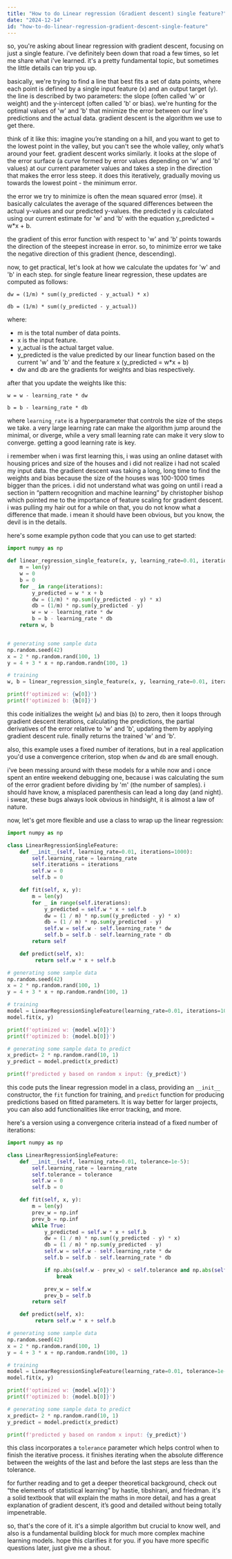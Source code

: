```yaml
---
title: "How to do Linear regression (Gradient descent) single feature?"
date: "2024-12-14"
id: "how-to-do-linear-regression-gradient-descent-single-feature"
---
```


so, you're asking about linear regression with gradient descent, focusing on just a single feature. i've definitely been down that road a few times, so let me share what i've learned. it's a pretty fundamental topic, but sometimes the little details can trip you up.

basically, we're trying to find a line that best fits a set of data points, where each point is defined by a single input feature (x) and an output target (y). the line is described by two parameters: the slope (often called 'w' or weight) and the y-intercept (often called 'b' or bias). we're hunting for the optimal values of 'w' and 'b' that minimize the error between our line's predictions and the actual data. gradient descent is the algorithm we use to get there.

think of it like this: imagine you’re standing on a hill, and you want to get to the lowest point in the valley, but you can't see the whole valley, only what’s around your feet. gradient descent works similarly. it looks at the slope of the error surface (a curve formed by error values depending on 'w' and 'b' values) at our current parameter values and takes a step in the direction that makes the error less steep. it does this iteratively, gradually moving us towards the lowest point - the minimum error.

the error we try to minimize is often the mean squared error (mse). it basically calculates the average of the squared differences between the actual y-values and our predicted y-values. the predicted y is calculated using our current estimate for 'w' and 'b' with the equation y_predicted = w*x + b.

the gradient of this error function with respect to 'w' and 'b' points towards the direction of the steepest increase in error. so, to minimize error we take the negative direction of this gradient (hence, descending).

now, to get practical, let's look at how we calculate the updates for 'w' and 'b' in each step. for single feature linear regression, these updates are computed as follows:

`dw = (1/m) * sum((y_predicted - y_actual) * x)`

`db = (1/m) * sum((y_predicted - y_actual))`

where:
-   m is the total number of data points.
-   x is the input feature.
-   y_actual is the actual target value.
-   y_predicted is the value predicted by our linear function based on the current 'w' and 'b' and the feature x (y_predicted = w\*x + b)
-   dw and db are the gradients for weights and bias respectively.

after that you update the weights like this:

`w = w - learning_rate * dw`

`b = b - learning_rate * db`

where `learning_rate` is a hyperparameter that controls the size of the steps we take. a very large learning rate can make the algorithm jump around the minimal, or diverge, while a very small learning rate can make it very slow to converge. getting a good learning rate is key.

i remember when i was first learning this, i was using an online dataset with housing prices and size of the houses and i did not realize i had not scaled my input data. the gradient descent was taking a long, long time to find the weights and bias because the size of the houses was 100-1000 times bigger than the prices. i did not understand what was going on until i read a section in “pattern recognition and machine learning” by christopher bishop which pointed me to the importance of feature scaling for gradient descent. i was pulling my hair out for a while on that, you do not know what a difference that made. i mean it should have been obvious, but you know, the devil is in the details.

here's some example python code that you can use to get started:

```python
import numpy as np

def linear_regression_single_feature(x, y, learning_rate=0.01, iterations=1000):
    m = len(y)
    w = 0
    b = 0
    for _ in range(iterations):
        y_predicted = w * x + b
        dw = (1/m) * np.sum((y_predicted - y) * x)
        db = (1/m) * np.sum(y_predicted - y)
        w = w - learning_rate * dw
        b = b - learning_rate * db
    return w, b


# generating some sample data
np.random.seed(42)
x = 2 * np.random.rand(100, 1)
y = 4 + 3 * x + np.random.randn(100, 1)

# training
w, b = linear_regression_single_feature(x, y, learning_rate=0.01, iterations=1000)

print(f'optimized w: {w[0]}')
print(f'optimized b: {b[0]}')

```

this code initializes the weight (`w`) and bias (`b`) to zero, then it loops through gradient descent iterations, calculating the predictions, the partial derivatives of the error relative to 'w' and 'b', updating them by applying gradient descent rule. finally returns the trained 'w' and 'b'.

also, this example uses a fixed number of iterations, but in a real application you'd use a convergence criterion, stop when `dw` and `db` are small enough.

i’ve been messing around with these models for a while now and i once spent an entire weekend debugging one, because i was calculating the sum of the error gradient before dividing by 'm' (the number of samples). i should have know, a misplaced parenthesis can lead a long day (and night). i swear, these bugs always look obvious in hindsight, it is almost a law of nature.

now, let's get more flexible and use a class to wrap up the linear regression:

```python
import numpy as np

class LinearRegressionSingleFeature:
    def __init__(self, learning_rate=0.01, iterations=1000):
        self.learning_rate = learning_rate
        self.iterations = iterations
        self.w = 0
        self.b = 0

    def fit(self, x, y):
        m = len(y)
        for _ in range(self.iterations):
            y_predicted = self.w * x + self.b
            dw = (1 / m) * np.sum((y_predicted - y) * x)
            db = (1 / m) * np.sum(y_predicted - y)
            self.w = self.w - self.learning_rate * dw
            self.b = self.b - self.learning_rate * db
        return self

    def predict(self, x):
         return self.w * x + self.b

# generating some sample data
np.random.seed(42)
x = 2 * np.random.rand(100, 1)
y = 4 + 3 * x + np.random.randn(100, 1)

# training
model = LinearRegressionSingleFeature(learning_rate=0.01, iterations=1000)
model.fit(x, y)

print(f'optimized w: {model.w[0]}')
print(f'optimized b: {model.b[0]}')

# generating some sample data to predict
x_predict= 2 * np.random.rand(10, 1)
y_predict = model.predict(x_predict)

print(f'predicted y based on random x input: {y_predict}')
```

this code puts the linear regression model in a class, providing an `__init__` constructor, the `fit` function for training, and `predict` function for producing predictions based on fitted parameters. It is way better for larger projects, you can also add functionalities like error tracking, and more.

here's a version using a convergence criteria instead of a fixed number of iterations:

```python
import numpy as np

class LinearRegressionSingleFeature:
    def __init__(self, learning_rate=0.01, tolerance=1e-5):
        self.learning_rate = learning_rate
        self.tolerance = tolerance
        self.w = 0
        self.b = 0

    def fit(self, x, y):
        m = len(y)
        prev_w = np.inf
        prev_b = np.inf
        while True:
            y_predicted = self.w * x + self.b
            dw = (1 / m) * np.sum((y_predicted - y) * x)
            db = (1 / m) * np.sum(y_predicted - y)
            self.w = self.w - self.learning_rate * dw
            self.b = self.b - self.learning_rate * db

            if np.abs(self.w - prev_w) < self.tolerance and np.abs(self.b - prev_b) < self.tolerance:
                break

            prev_w = self.w
            prev_b = self.b
        return self

    def predict(self, x):
         return self.w * x + self.b

# generating some sample data
np.random.seed(42)
x = 2 * np.random.rand(100, 1)
y = 4 + 3 * x + np.random.randn(100, 1)

# training
model = LinearRegressionSingleFeature(learning_rate=0.01, tolerance=1e-5)
model.fit(x, y)

print(f'optimized w: {model.w[0]}')
print(f'optimized b: {model.b[0]}')

# generating some sample data to predict
x_predict= 2 * np.random.rand(10, 1)
y_predict = model.predict(x_predict)

print(f'predicted y based on random x input: {y_predict}')
```
this class incorporates a `tolerance` parameter which helps control when to finish the iterative process. it finishes iterating when the absolute difference between the weights of the last and before the last steps are less than the tolerance.

for further reading and to get a deeper theoretical background, check out “the elements of statistical learning” by hastie, tibshirani, and friedman. it's a solid textbook that will explain the maths in more detail, and has a great explanation of gradient descent, it’s good and detailed without being totally impenetrable.

so, that's the core of it. it's a simple algorithm but crucial to know well, and also is a fundamental building block for much more complex machine learning models. hope this clarifies it for you. if you have more specific questions later, just give me a shout.
